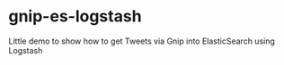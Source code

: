 # gnip-es-logstash
Little demo to show how to get Tweets via Gnip into ElasticSearch using Logstash
